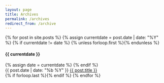 ```yaml
---
layout: page
title: Archives
permalink: /archives
redirect_from: /archive
---
```


{% for post in site.posts %}
  {% assign currentdate = post.date | date: "%Y" %}
  {% if currentdate != date %}
    {% unless forloop.first %}{% endunless %}
   <h4 id="archives-year">{{ currentdate }}</h4>
    {% assign date = currentdate %}
  {% endif %}
   <div class="archives-list">
   <span class="archives-dates">{{ post.date | date: "%b %Y" }}</span>
   <span class="archives-titles"><a href="{{ site.baseurl }}{{ post.url }}">{{ post.title }}</a></span>
   </div>
  {% if forloop.last %}{% endif %}
{% endfor %}